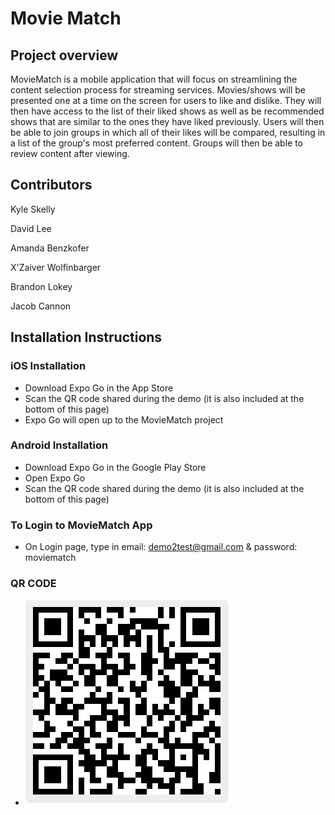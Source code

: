 # Movie Match

## Project overview
MovieMatch is a mobile application that will focus on streamlining the content selection process for streaming services. Movies/shows will be presented one at a time on the screen for users to like and dislike. They will then have access to the list of their liked shows as well as be recommended shows that are similar to the ones they have liked previously. Users will then be able to join groups in which all of their likes will be compared, resulting in a list of the group's most preferred content. Groups will then be able to review content after viewing.

## Contributors
Kyle Skelly

David Lee

Amanda Benzkofer

X'Zaiver Wolfinbarger

Brandon Lokey

Jacob Cannon

## Installation Instructions


### iOS Installation

  - Download Expo Go in the App Store
  - Scan the QR code shared during the demo (it is also included at the bottom of this page)
  - Expo Go will open up to the MovieMatch project
  
  
### Android Installation
  - Download Expo Go in the Google Play Store
  - Open Expo Go
  - Scan the QR code shared during the demo (it is also included at the bottom of this page)
 
### To Login to MovieMatch App
  - On Login page, type in email: demo2test@gmail.com & password: moviematch


### QR CODE
  - ![Code](Demo3QRCode.png)
